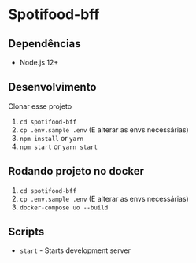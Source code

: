 # Spotifood-bff

## Dependências

- Node.js 12+

## Desenvolvimento

Clonar esse projeto

1. `cd spotifood-bff`
2. `cp .env.sample .env` (E alterar as envs necessárias)
3. `npm install` or `yarn`
4. `npm start` or `yarn start`

## Rodando projeto no docker

1. `cd spotifood-bff`
2. `cp .env.sample .env` (E alterar as envs necessárias)
3. `docker-compose uo --build`

## Scripts

- `start` - Starts development server
